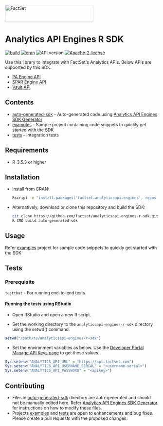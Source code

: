 <img alt="FactSet" src="https://www.factset.com/hubfs/Assets/images/factset-logo.svg" height="56" width="290">

# Analytics API Engines R SDK

[![build](https://img.shields.io/github/workflow/status/factset/analyticsapi-engines-r-sdk/CI)](https://github.com/factset/analyticsapi-engines-r-sdk/actions?query=workflow%3ACI)
[![cran](https://img.shields.io/cran/v/factset.analyticsapi.engines)](https://cran.r-project.org/web/packages/factset.analyticsapi.engines)
![API version](https://img.shields.io/badge/API-v2-blue)
[![Apache-2 license](https://img.shields.io/badge/license-Apache2-brightgreen.svg)](https://www.apache.org/licenses/LICENSE-2.0)

Use this library to integrate with FactSet's Analytics APIs. Below APIs are supported by this SDK.

* [PA Engine API](https://developer.factset.com/api-catalog/pa-engine-api)
* [SPAR Engine API](https://developer.factset.com/api-catalog/spar-engine-api)
* [Vault API](https://developer.factset.com/api-catalog/vault-api)

## Contents

* [auto-generated-sdk](auto-generated-sdk) - Auto-generated code using [Analytics API Engines SDK Generator](https://github.com/factset/analyticsapi-engines-sdk-generator)
* [examples](examples) - Sample project containing code snippets to quickly get started with the SDK  
* [tests](tests) - Integration tests

## Requirements

* R-3.5.3 or higher

## Installation

* Install from CRAN:

  ```sh
  Rscript -e "install.packages('factset.analyticsapi.engines', repos = 'http://cran.us.r-project.org')"
  ```

* Alternatively, download or clone this repository and build the SDK:

  ```sh
  git clone https://github.com/factset/analyticsapi-engines-r-sdk.git
  R CMD build auto-generated-sdk
  ```

## Usage

Refer [examples](examples) project for sample code snippets to quickly get started with the SDK

## Tests

### Prerequisite

`testthat` - For running end-to-end tests

#### Running the tests using RStudio

* Open RStudio and open a new R script.

* Set the working directory to the `analyticsapi-engines-r-sdk` directory using the setwd() command.

```r
setwd("/path/to/analyticsapi-engines-r-sdk")
```

* Set the environment variables as below. Use the [Developer Portal Manage API Keys page](https://developer.factset.com/manage-api-keys) to get these values.

```r
Sys.setenv("ANALYTICS_API_URL" = "https://api.factset.com")
Sys.setenv("ANALYTICS_API_USERNAME_SERIAL" = "<username-serial>")
Sys.setenv("ANALYTICS_API_PASSWORD" = "<apikey>")
```

## Contributing

* Files in [auto-generated-sdk](auto-generated-sdk) directory are auto-generated and should not be manually edited here. Refer [Analytics API Engines SDK Generator](https://github.com/factset/analyticsapi-engines-sdk-generator) for instructions on how to modify these files.
* Projects [examples](examples) and [tests](tests) are open to enhancements and bug fixes. Please create a pull requests with the proposed changes.
